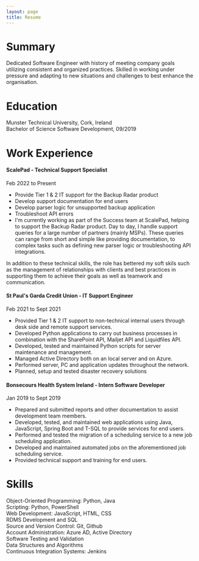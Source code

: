 ```yaml
---
layout: page
title: Resume
---
```


# Summary

Dedicated Software Engineer with history of meeting company goals utilizing consistent and organized practices. Skilled in working under pressure and adapting to new situations and challenges to best enhance the organisation.

# Education

Munster Technical University, Cork, Ireland  
Bachelor of Science Software Development, 09/2019

# Work Experience

#### ScalePad - Technical Support Specialist

Feb 2022 to Present

- Provide Tier 1 & 2 IT support for the Backup Radar product
- Develop support documentation for end users
- Develop parser logic for unsupported backup application
- Troubleshoot API errors
- I'm currently working as part of the Success team at ScalePad, helping to support the Backup Radar product.
  Day to day, I handle support queries for a large number of partners (mainly MSPs). These queries can range from short and simple like providing documentation, to complex tasks such as defining new parser logic or troubleshooting API integrations.

In addition to these technical skills, the role has bettered my soft skils such as the management of relationships with clients and best practices in supporting them to achieve their goals as well as teamwork and communication.

#### St Paul's Garda Credit Union - IT Support Engineer

Feb 2021 to Sept 2021

- Provided Tier 1 & 2 IT support to non-technical internal users through desk side and remote support services.
- Developed Python applications to carry out business processes in combination with the SharePoint API, Mailjet API and Liquidfiles API.
- Developed, tested and maintained Python scripts for server maintenance and management.
- Managed Active Directory both on an local server and on Azure.
- Performed server, PC and application updates throughout the network.
- Planned, setup and tested disaster recovery solutions

#### Bonsecours Health System Ireland - Intern Software Developer

Jan 2019 to Sept 2019

- Prepared and submitted reports and other documentation to assist development team members.
- Developed, tested, and maintained web applications using Java, JavaScript, Spring Boot and T-SQL to provide services for end users.
- Performed and tested the migration of a scheduling service to a new job scheduling application.
- Developed and maintained automated jobs on the aforementioned job scheduling service.
- Provided technical support and training for end users.

# Skills

Object-Oriented Programming: Python, Java  
Scripting: Python, PowerShell  
Web Development: JavaScript, HTML, CSS  
RDMS Development and SQL  
Source and Version Control: Git, Github  
Account Administration: Azure AD, Active Directory  
Software Testing and Validation  
Data Structures and Algorithms  
Continuous Integration Systems: Jenkins
